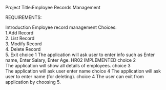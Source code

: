 Project Title:Employee Records Management

REQUIREMENTS:

Introduction
Employee record management
Choices:		
1.Add Record		
2. List Record		
3. Modify Record		
4. Delete Record		
5. Exit	
choice 1
	The application will ask user to enter info such as Enter name, Enter Salary, Enter Age.	HR02	IMPLEMENTED
choice 2  
	The application will show all details of employees.	
choice 3  
	The application will ask user enter name 
choice 4 
	The application will ask user to enter name (for deleting).	
choice 4 
  The user can exit from application by choosing 5.
